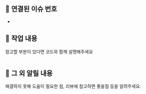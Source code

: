 ## 🔗 연결된 이슈 번호
-


##  📝 작업 내용

참고할 부분이 있다면 코드와 함께 설명해주세요
```swift
```

<!--
## 📸 작업 스크린샷 (Optional)
- 참고하기 좋은 이미지가 있다면 첨부해주세요
- ex) 작업하는 Figma 화면, 에러로그 등

<img src="https://github.com/namsoo5.png" width="300" height="400"/>

|제목1|제목2|
|:---:|:---:|
|이미지1|이미지2|
-->
  

## 📣 그 외 알릴 내용
해결하지 못해 도움이 필요한 점, 리뷰에 참고하면 좋을점 등을 알려주세요.
